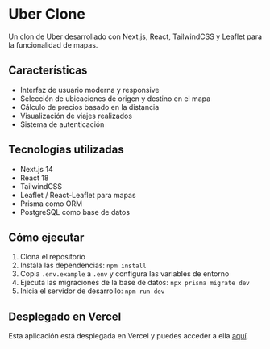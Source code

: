 # Uber Clone

Un clon de Uber desarrollado con Next.js, React, TailwindCSS y Leaflet para la funcionalidad de mapas.

## Características

- Interfaz de usuario moderna y responsive
- Selección de ubicaciones de origen y destino en el mapa
- Cálculo de precios basado en la distancia
- Visualización de viajes realizados
- Sistema de autenticación

## Tecnologías utilizadas

- Next.js 14
- React 18
- TailwindCSS
- Leaflet / React-Leaflet para mapas
- Prisma como ORM
- PostgreSQL como base de datos

## Cómo ejecutar

1. Clona el repositorio
2. Instala las dependencias: `npm install`
3. Copia `.env.example` a `.env` y configura las variables de entorno
4. Ejecuta las migraciones de la base de datos: `npx prisma migrate dev`
5. Inicia el servidor de desarrollo: `npm run dev`

## Desplegado en Vercel

Esta aplicación está desplegada en Vercel y puedes acceder a ella [aquí](https://tu-url-de-vercel.vercel.app). 